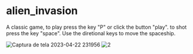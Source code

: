 # alien_invasion

A classic game, to play press the key "P" or click the button "play".
to shot press the key "space".
Use the diretional keys to move the spaceship.

![Captura de tela 2023-04-22 231956](https://user-images.githubusercontent.com/69973642/233816065-aa07d873-3a38-43cb-b119-f75c39db14f0.png)
![2](https://user-images.githubusercontent.com/69973642/233816067-e74de26e-7c4e-4885-818d-0414685cde2b.png)
